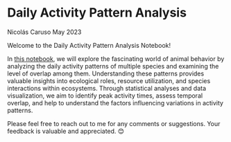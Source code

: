 Daily Activity Pattern Analysis
================
Nicolás Caruso
May 2023

Welcome to the Daily Activity Pattern Analysis Notebook! 

In [this notebook](https://ntaxus.github.io/ActivityPatterns/), we will explore the fascinating world of animal behavior by
analyzing the daily activity patterns of multiple species and examining
the level of overlap among them. Understanding these patterns provides
valuable insights into ecological roles, resource utilization, and
species interactions within ecosystems. Through statistical analyses and
data visualization, we aim to identify peak activity times, assess
temporal overlap, and help to understand the factors influencing
variations in activity patterns.


Please feel free to reach out to me for any comments or suggestions. Your feedback is valuable and appreciated. :blush:

